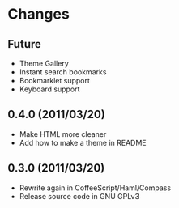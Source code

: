 Changes
=======

Future
------

* Theme Gallery
* Instant search bookmarks
* Bookmarklet support
* Keyboard support

0.4.0 (2011/03/20)
------------------

* Make HTML more cleaner
* Add how to make a theme in README

0.3.0 (2011/03/20)
------------------

* Rewrite again in CoffeeScript/Haml/Compass
* Release source code in GNU GPLv3
